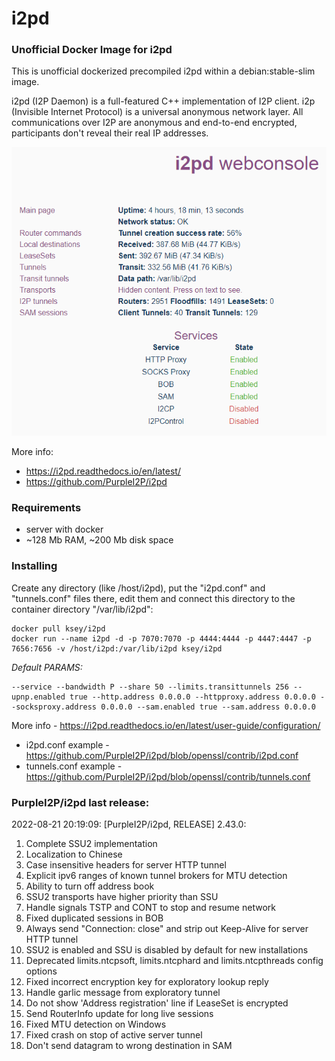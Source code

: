 # i2pd
### Unofficial Docker Image for i2pd
This is unofficial dockerized precompiled i2pd within a debian:stable-slim image.

i2pd (I2P Daemon) is a full-featured C++ implementation of I2P client. i2p (Invisible Internet Protocol) is a universal anonymous network layer. All communications over I2P are anonymous and end-to-end encrypted, participants don't reveal their real IP addresses.

![i2pd](https://raw.githubusercontent.com/MrKsey/i2pd/master/i2pd.PNG)

More info:
- https://i2pd.readthedocs.io/en/latest/
- https://github.com/PurpleI2P/i2pd

### Requirements

* server with docker
* ~128 Mb RAM, ~200 Mb disk space 

### Installing

Create any directory (like /host/i2pd), put the "i2pd.conf" and "tunnels.conf" files there, edit them and connect this directory to the container directory "/var/lib/i2pd":
```
docker pull ksey/i2pd
docker run --name i2pd -d -p 7070:7070 -p 4444:4444 -p 4447:4447 -p 7656:7656 -v /host/i2pd:/var/lib/i2pd ksey/i2pd
```

*Default PARAMS:*
```
--service --bandwidth P --share 50 --limits.transittunnels 256 --upnp.enabled true --http.address 0.0.0.0 --httpproxy.address 0.0.0.0 --socksproxy.address 0.0.0.0 --sam.enabled true --sam.address 0.0.0.0
```
More info - https://i2pd.readthedocs.io/en/latest/user-guide/configuration/

* i2pd.conf example - https://github.com/PurpleI2P/i2pd/blob/openssl/contrib/i2pd.conf 
* tunnels.conf example - https://github.com/PurpleI2P/i2pd/blob/openssl/contrib/tunnels.conf












































### PurpleI2P/i2pd last release:
2022-08-21 20:19:09: [PurpleI2P/i2pd, RELEASE] 2.43.0:

1. Complete SSU2 implementation
2. Localization to Chinese
3. Case insensitive headers for server HTTP tunnel
4. Explicit ipv6 ranges of known tunnel brokers for MTU detection
5. Ability to turn off address book
6. SSU2 transports have higher priority than SSU
7. Handle signals TSTP and CONT to stop and resume network
8. Fixed duplicated sessions in BOB
9. Always send "Connection: close" and strip out Keep-Alive for server HTTP tunnel
10. SSU2 is enabled and SSU is disabled by default for new installations
11. Deprecated limits.ntcpsoft, limits.ntcphard and limits.ntcpthreads config options
12. Fixed incorrect encryption key for exploratory lookup reply
13. Handle garlic message from exploratory tunnel
14. Do not show 'Address registration' line if LeaseSet is encrypted
15. Send RouterInfo update for long live sessions
16. Fixed MTU detection on Windows
17. Fixed crash on stop of active server tunnel
18. Don't send datagram to wrong destination in SAM

